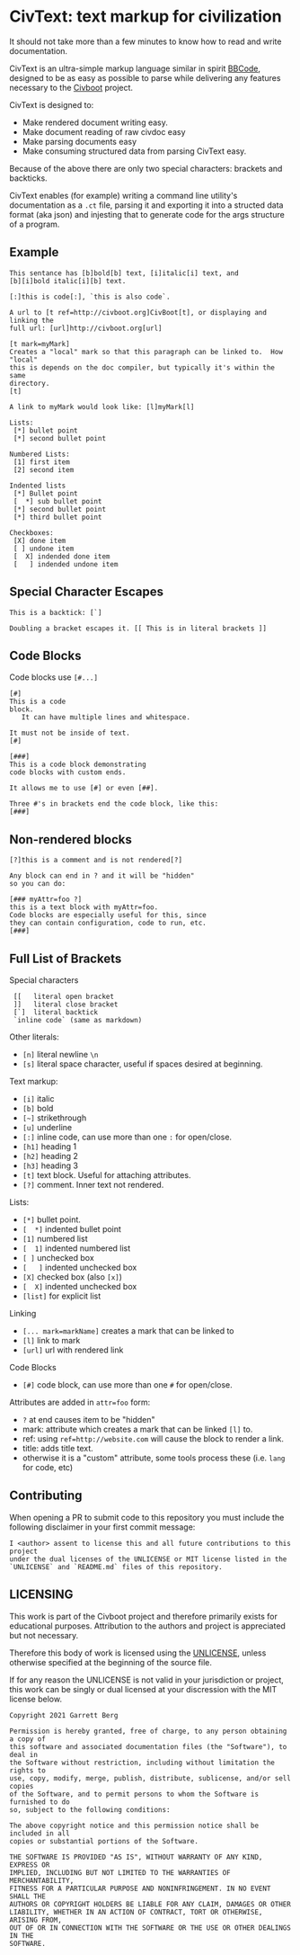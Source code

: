 # CivText: text markup for civilization

It should not take more than a few minutes to know how to read and write
documentation.

CivText is an ultra-simple markup language similar in spirit [BBCode], designed
to be as easy as possible to parse while delivering any features necessary to
the [Civboot] project.

CivText is designed to:
 * Make rendered document writing easy.
 * Make document reading of raw civdoc easy
 * Make parsing documents easy
 * Make consuming structured data from parsing CivText easy.

Because of the above there are only two special characters: brackets and
backticks.

CivText enables (for example) writing a command line utility's documentation as
a `.ct` file, parsing it and exporting it into a structed data format (aka json)
and injesting that to generate code for the args structure of a program.

[BBCode]: https://en.wikipedia.org/wiki/BBCode
[Civboot]: https://civboot.org

## Example
```
This sentance has [b]bold[b] text, [i]italic[i] text, and
[b][i]bold italic[i][b] text.

[:]this is code[:], `this is also code`.

A url to [t ref=http://civboot.org]CivBoot[t], or displaying and linking the
full url: [url]http://civboot.org[url]

[t mark=myMark]
Creates a "local" mark so that this paragraph can be linked to.  How "local"
this is depends on the doc compiler, but typically it's within the same
directory.
[t]

A link to myMark would look like: [l]myMark[l]

Lists:
 [*] bullet point
 [*] second bullet point

Numbered Lists:
 [1] first item
 [2] second item

Indented lists
 [*] Bullet point
 [  *] sub bullet point
 [*] second bullet point
 [*] third bullet point

Checkboxes:
 [X] done item
 [ ] undone item
 [  X] indended done item
 [   ] indended undone item
```

## Special Character Escapes
```
This is a backtick: [`]

Doubling a bracket escapes it. [[ This is in literal brackets ]]
```

## Code Blocks
Code blocks use `[#...]`

```
[#]
This is a code
block.
   It can have multiple lines and whitespace.

It must not be inside of text.
[#]

[###]
This is a code block demonstrating
code blocks with custom ends.

It allows me to use [#] or even [##].

Three #'s in brackets end the code block, like this:
[###]
```

## Non-rendered blocks
```
[?]this is a comment and is not rendered[?]

Any block can end in ? and it will be "hidden"
so you can do:

[### myAttr=foo ?]
this is a text block with myAttr=foo.
Code blocks are especially useful for this, since
they can contain configuration, code to run, etc.
[###]
```

## Full List of Brackets

Special characters
```
 [[   literal open bracket
 ]]   literal close bracket
 [`]  literal backtick
 `inline code` (same as markdown)
```

Other literals:
 * `[n]` literal newline `\n`
 * `[s]` literal space character, useful if spaces desired at beginning.

Text markup:
 * `[i]` italic
 * `[b]` bold
 * `[~]` strikethrough
 * `[u]` underline
 * `[:]` inline code, can use more than one `:` for open/close.
 * `[h1]` heading 1
 * `[h2]` heading 2
 * `[h3]` heading 3
 * `[t]` text block. Useful for attaching attributes.
 * `[?]` comment. Inner text not rendered.

Lists:

 * `[*]` bullet point.
 * `[  *]` indented bullet point
 * `[1]` numbered list
 * `[  1]` indented numbered list
 * `[ ]` unchecked box
 * `[   ]` indented unchecked box
 * `[X]` checked box (also `[x]`)
 * `[  X]` indented unchecked box
 * `[list]` for explicit list

Linking
 * `[... mark=markName]` creates a mark that can be linked to
 * `[l]` link to mark
 * `[url]` url with rendered link

Code Blocks
 * `[#]` code block, can use more than one `#` for open/close.

Attributes are added in `attr=foo` form:
 * `?` at end causes item to be "hidden"
 * mark: attribute which creates a mark that can be linked `[l]` to.
 * ref: using `ref=http://website.com` will cause the block to render a link.
 * title: adds title text.
 * otherwise it is a "custom" attribute, some tools process these (i.e. `lang`
   for code, etc)

## Contributing

When opening a PR to submit code to this repository you must include the
following disclaimer in your first commit message:

```text
I <author> assent to license this and all future contributions to this project
under the dual licenses of the UNLICENSE or MIT license listed in the
`UNLICENSE` and `README.md` files of this repository.
```

## LICENSING

This work is part of the Civboot project and therefore primarily exists for
educational purposes. Attribution to the authors and project is appreciated but
not necessary.

Therefore this body of work is licensed using the [UNLICENSE](./UNLICENSE),
unless otherwise specified at the beginning of the source file.

If for any reason the UNLICENSE is not valid in your jurisdiction or project,
this work can be singly or dual licensed at your discression with the MIT
license below.

```text
Copyright 2021 Garrett Berg

Permission is hereby granted, free of charge, to any person obtaining a copy of
this software and associated documentation files (the "Software"), to deal in
the Software without restriction, including without limitation the rights to
use, copy, modify, merge, publish, distribute, sublicense, and/or sell copies
of the Software, and to permit persons to whom the Software is furnished to do
so, subject to the following conditions:

The above copyright notice and this permission notice shall be included in all
copies or substantial portions of the Software.

THE SOFTWARE IS PROVIDED "AS IS", WITHOUT WARRANTY OF ANY KIND, EXPRESS OR
IMPLIED, INCLUDING BUT NOT LIMITED TO THE WARRANTIES OF MERCHANTABILITY,
FITNESS FOR A PARTICULAR PURPOSE AND NONINFRINGEMENT. IN NO EVENT SHALL THE
AUTHORS OR COPYRIGHT HOLDERS BE LIABLE FOR ANY CLAIM, DAMAGES OR OTHER
LIABILITY, WHETHER IN AN ACTION OF CONTRACT, TORT OR OTHERWISE, ARISING FROM,
OUT OF OR IN CONNECTION WITH THE SOFTWARE OR THE USE OR OTHER DEALINGS IN THE
SOFTWARE.
```
